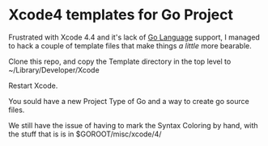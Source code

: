 Xcode4 templates for Go Project
=============

Frustrated with Xcode 4.4 and it's lack of [Go Language](http://golang.org/) support,
I managed to hack a couple of template files that make things *a little* more bearable.

Clone this repo, and copy the Template directory in the top level to ~/Library/Developer/Xcode

Restart Xcode.

You sould have a new Project Type of Go and a way to create go source files.

We still have the issue of having to mark the Syntax Coloring by hand, with the stuff that is is in $GOROOT/misc/xcode/4/


